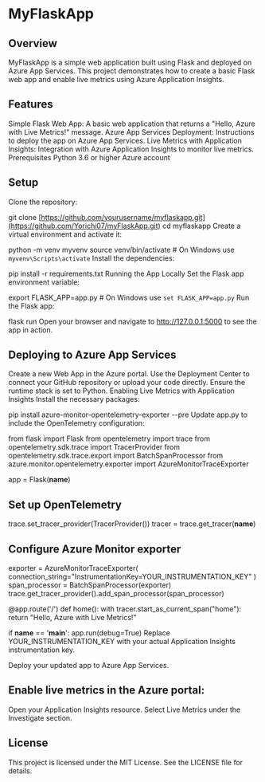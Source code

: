 # MyFlaskApp

## Overview
MyFlaskApp is a simple web application built using Flask and deployed on Azure App Services. This project demonstrates how to create a basic Flask web app and enable live metrics using Azure Application Insights.

## Features
Simple Flask Web App: A basic web application that returns a "Hello, Azure with Live Metrics!" message.
Azure App Services Deployment: Instructions to deploy the app on Azure App Services.
Live Metrics with Application Insights: Integration with Azure Application Insights to monitor live metrics.
Prerequisites
Python 3.6 or higher
Azure account

## Setup
Clone the repository:

git clone [https://github.com/yourusername/myflaskapp.git](https://github.com/Yorichi07/myFlaskApp.git)
cd myflaskapp
Create a virtual environment and activate it:

python -m venv myvenv
source venv/bin/activate  # On Windows use `myvenv\Scripts\activate`
Install the dependencies:

pip install -r requirements.txt
Running the App Locally
Set the Flask app environment variable:

export FLASK_APP=app.py  # On Windows use `set FLASK_APP=app.py`
Run the Flask app:

flask run
Open your browser and navigate to http://127.0.0.1:5000 to see the app in action.

## Deploying to Azure App Services
Create a new Web App in the Azure portal.
Use the Deployment Center to connect your GitHub repository or upload your code directly.
Ensure the runtime stack is set to Python.
Enabling Live Metrics with Application Insights
Install the necessary packages:

pip install azure-monitor-opentelemetry-exporter --pre
Update app.py to include the OpenTelemetry configuration:

from flask import Flask
from opentelemetry import trace
from opentelemetry.sdk.trace import TracerProvider
from opentelemetry.sdk.trace.export import BatchSpanProcessor
from azure.monitor.opentelemetry.exporter import AzureMonitorTraceExporter

app = Flask(__name__)

## Set up OpenTelemetry
trace.set_tracer_provider(TracerProvider())
tracer = trace.get_tracer(__name__)

## Configure Azure Monitor exporter
exporter = AzureMonitorTraceExporter(
    connection_string="InstrumentationKey=YOUR_INSTRUMENTATION_KEY"
)
span_processor = BatchSpanProcessor(exporter)
trace.get_tracer_provider().add_span_processor(span_processor)

@app.route('/')
def home():
    with tracer.start_as_current_span("home"):
        return "Hello, Azure with Live Metrics!"

if __name__ == '__main__':
    app.run(debug=True)
Replace YOUR_INSTRUMENTATION_KEY with your actual Application Insights instrumentation key.

Deploy your updated app to Azure App Services.

## Enable live metrics in the Azure portal:
Open your Application Insights resource.
Select Live Metrics under the Investigate section.

## License
This project is licensed under the MIT License. See the LICENSE file for details.
